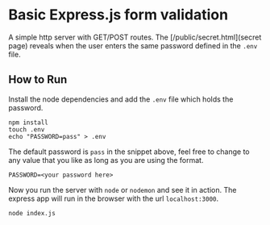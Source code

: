 # Basic Express.js form validation

A simple http server with GET/POST routes.
The [/public/secret.html](secret page) reveals when the user enters the same
password defined in the `.env` file.


## How to Run

Install the node dependencies and add the `.env` file which holds the password.

```
npm install
touch .env
echo "PASSWORD=pass" > .env
```

The default password is `pass` in the snippet above, feel free to change
to any value that you like as long as you are using the format.

```
PASSWORD=<your password here>
```

Now you run the server with `node` or `nodemon` and see it in action.
The express app will run in the browser with the url `localhost:3000`.

```
node index.js
```

